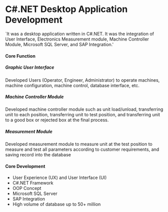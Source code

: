 # C#.NET Desktop Application Development
`It was a desktop application written in C#.NET. It was the integration of User Interface, Electronics Measurement module, Machine Controller Module, Microsoft SQL Server, and SAP Integration.'

#### Core Function

##### Graphic User Interface
Developed Users (Operator, Engineer, Administrator) to operate machines, machine configuration, machine control, database interface, etc.

##### Machine Controller Module
Developed machine controller module such as unit load/unload, transferring unit to each position, transferring unit to test position, and  transferring unit to a good box or rejected box at the final process.

##### Measurement Module
Developed measurement module to measure unit at the test position to measure and test all parameters according to customer requirements, and saving record into the database

#### Core Development
* User Experience (UX) and User Interface (UI)
* C#.NET Framework
* OOP Concept
* Microsoft SQL Server
* SAP Integration
* High volume of database up to 50+ million

